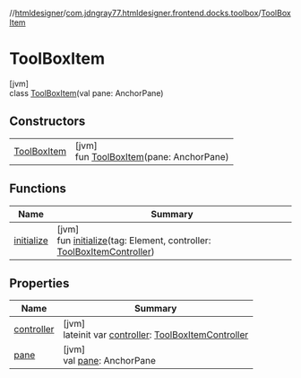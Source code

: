 //[htmldesigner](../../../index.md)/[com.jdngray77.htmldesigner.frontend.docks.toolbox](../index.md)/[ToolBoxItem](index.md)

# ToolBoxItem

[jvm]\
class [ToolBoxItem](index.md)(val pane: AnchorPane)

## Constructors

| | |
|---|---|
| [ToolBoxItem](-tool-box-item.md) | [jvm]<br>fun [ToolBoxItem](-tool-box-item.md)(pane: AnchorPane) |

## Functions

| Name | Summary |
|---|---|
| [initialize](initialize.md) | [jvm]<br>fun [initialize](initialize.md)(tag: Element, controller: [ToolBoxItemController](../-tool-box-item-controller/index.md)) |

## Properties

| Name | Summary |
|---|---|
| [controller](controller.md) | [jvm]<br>lateinit var [controller](controller.md): [ToolBoxItemController](../-tool-box-item-controller/index.md) |
| [pane](pane.md) | [jvm]<br>val [pane](pane.md): AnchorPane |

